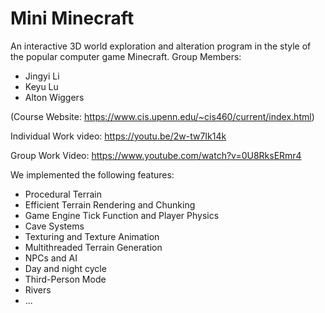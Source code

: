 # Mini Minecraft

An interactive 3D world exploration and alteration program in the style of the popular computer game Minecraft. Group Members:
- Jingyi Li
- Keyu Lu
- Alton Wiggers

(Course Website: https://www.cis.upenn.edu/~cis460/current/index.html)

Individual Work video: https://youtu.be/2w-tw7Ik14k 

Group Work Video: https://www.youtube.com/watch?v=0U8RksERmr4

We implemented the following features:
- Procedural Terrain
- Efficient Terrain Rendering and Chunking
- Game Engine Tick Function and Player Physics
- Cave Systems
- Texturing and Texture Animation
- Multithreaded Terrain Generation
- NPCs and AI 
- Day and night cycle
- Third-Person Mode
- Rivers 
- ...


